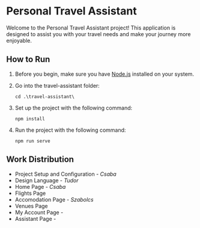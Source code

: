 # Personal Travel Assistant

Welcome to the Personal Travel Assistant project! This application is designed to assist you with your travel needs and make your journey more enjoyable.

## How to Run
<ol>
    <li>
        <p>
            Before you begin, make sure you have <a href="https://nodejs.org/en/download/current">Node.js</a> installed on your system.
        </p>
    </li>
    <li>
        <p>Go into the travel-assistant folder:</p>
        <code>cd .\travel-assistant\</code>
    </li>
    <li>
        <p>Set up the project with the following command:</p>
        <code>npm install</code>
    </li>
    <li>
        <p>Run the project with the following command:</p>
        <code>npm run serve</code>
    </li>
</ol>

## Work Distribution
- Project Setup and Configuration - _Csaba_
- Design Language - _Tudor_
- Home Page - _Csaba_
- Flights Page
- Accomodation Page - _Szabolcs_
- Venues Page
- My Account Page -
- Assistant Page - 
